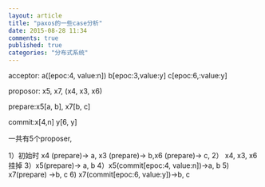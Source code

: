 ```yaml
---
layout: article
title: "paxos的一些case分析"
date: 2015-08-28 11:34
comments: true
published: true
categories: "分布式系统"
---
```



acceptor: a([epoc:4, value:n])  b[epoc:3,value:y]  c[epoc:6,:value:y]

proposor:  x5, x7,   (x4, x3, x6) 

prepare:x5[a, b], x7[b, c]

commit:x[4,n] y[6, y]

一共有5个proposer,
 
1）初始时 x4 (prepare)-> a, x3 (prepare)-> b,x6 (prepare)-> c,
2） x4, x3, x6 挂掉
3）x5(prepare)-> a, b
4）x5(commit[epoc:4, value:n])->a, b
5) x7(prepare) ->b, c
6) x7(commit[epoc:6, value:y])->b, c 
